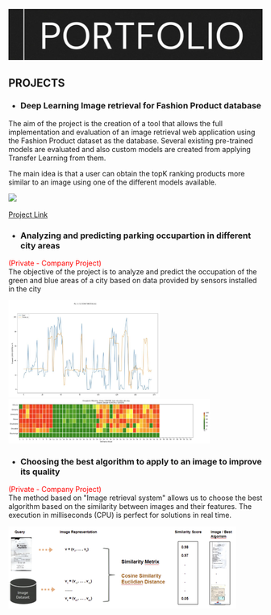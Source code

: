 [![header][header-url]][header-link]

## PROJECTS

* ### Deep Learning Image retrieval for Fashion Product database

The aim of the project is the creation of a tool that allows the full implementation and evaluation of an image retrieval web application using the Fashion Product dataset as the database. Several existing pre-trained models are evaluated and also custom models are created from applying Transfer Learning from them.

The main idea is that a user can obtain the topK ranking products more similar to an image using one of the different models available.

<img src="images/frontend-example-t-shirt-product_fashion.gif" width="600"/>

[Project Link](https://github.com/ferran-candela/upc-aidl-2021-image-retrieval)

* ### Analyzing and predicting parking occupartion in different city areas 
<span style="color: red;">(Private - Company Project)</span>
<br>
The objective of the project is to analyze and predict the occupation of the green and blue areas of a city based on data provided by sensors installed in the city

<p float="left">
  <img src="/images/prediction.png" width="300" /> 
  <img src="images/occup.png" width="400" />
</p>


* ### Choosing the best algorithm to apply to an image to improve its quality 
<span style="color: red;">(Private - Company Project)</span>
<br> 
The method based on "Image retrieval system" allows us to choose the best algorithm based on the similarity between images and their features.
The execution in milliseconds (CPU) is perfect for solutions in real time.

<img src="images/similarity.png"/>
<!-- Markdown link & img dfn's -->

[header-url]:  images/portfolio_img.png
[header-link]: https://github.com/jordimonta
[retrievalsys-image]: images/frontend-example-t-shirt-product_fashion.gif